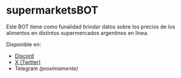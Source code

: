 # supermarketsBOT

Este BOT tiene como funalidad brindar datos sobre los precios de los alimentos en distintos supermercados argentinos en linea.

Disponible en:
- [Discord](https://discord.com/oauth2/authorize?client_id=1228725876099907694)
- [X (Twitter)](https://x.com/supermarketsBOT)
- Telegram *(proximamente)*

